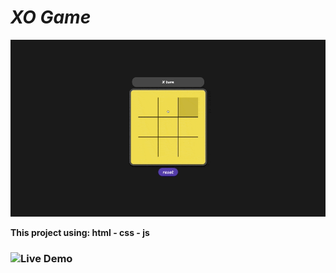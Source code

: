 # *XO Game*
![Test Game](test.gif)

**This project using: html - css - js**

### ![Live Demo](https://ma-eltawel.github.io/xo-game/)
